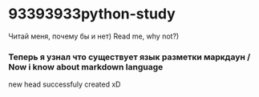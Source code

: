 # 93393933python-study

Читай меня, почему бы и нет)
Read me, why not?)

### Теперь я узнал что существует язык разметки маркдаун / Now i know about markdown language
new head successfuly created xD
